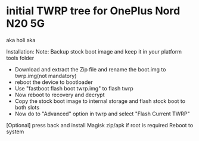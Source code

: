 # initial TWRP tree for OnePlus Nord N20 5G
aka holi
aka 

Installation:
Note: Backup stock boot image and keep it in your platform tools folder

* Download and extract the Zip file and rename the boot.img to twrp.img(not mandatory)
* reboot the device to bootloader
* Use "fastboot flash boot twrp.img" to flash twrp
* Now reboot to recovery and decrypt
* Copy the stock boot image to internal storage and flash stock boot to both slots
* Now do to "Advanced" option in twrp and select "Flash Current TWRP"

[Optional] press back and install Magisk zip/apk if root is required
Reboot to system
